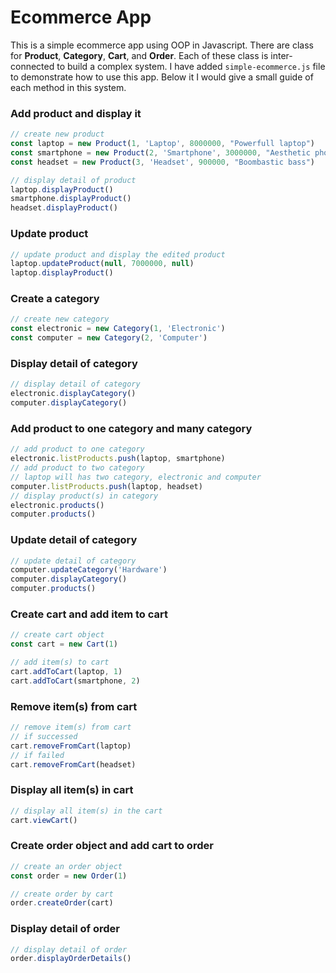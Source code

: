 # Ecommerce App

This is a simple ecommerce app using OOP in Javascript. There are class for **Product**, **Category**, **Cart**, and **Order**. Each of these class is inter-connected to build a complex system. I have added `simple-ecommerce.js` file to demonstrate how to use this app. Below it I would give a small guide of each method in this system.

### Add product and display it
```javascript
// create new product
const laptop = new Product(1, 'Laptop', 8000000, "Powerfull laptop")
const smartphone = new Product(2, 'Smartphone', 3000000, "Aesthetic phone")
const headset = new Product(3, 'Headset', 900000, "Boombastic bass")

// display detail of product
laptop.displayProduct()
smartphone.displayProduct()
headset.displayProduct()
```

### Update product
```javascript
// update product and display the edited product
laptop.updateProduct(null, 7000000, null)
laptop.displayProduct()
```
### Create a category
```javascript
// create new category
const electronic = new Category(1, 'Electronic')
const computer = new Category(2, 'Computer')
```
### Display detail of category
```javascript
// display detail of category
electronic.displayCategory()
computer.displayCategory()
```
### Add product to one category and many category
```javascript
// add product to one category
electronic.listProducts.push(laptop, smartphone)
// add product to two category
// laptop will has two category, electronic and computer
computer.listProducts.push(laptop, headset)
// display product(s) in category
electronic.products()
computer.products()
```
### Update detail of category
```javascript
// update detail of category
computer.updateCategory('Hardware')
computer.displayCategory()
computer.products()
```
### Create cart and add item to cart
```javascript
// create cart object
const cart = new Cart(1)

// add item(s) to cart
cart.addToCart(laptop, 1)
cart.addToCart(smartphone, 2)
```
### Remove item(s) from cart
```javascript
// remove item(s) from cart
// if successed
cart.removeFromCart(laptop)
// if failed
cart.removeFromCart(headset)
```
### Display all item(s) in cart
```javascript
// display all item(s) in the cart
cart.viewCart()
```
### Create order object and add cart to order
```javascript
// create an order object
const order = new Order(1)

// create order by cart
order.createOrder(cart)
```
### Display detail of order
```javascript
// display detail of order
order.displayOrderDetails()
```
